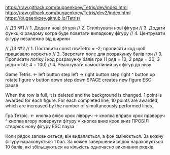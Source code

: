 https://raw.githack.com/bugaenkoey/Tetris/dev/index.html
https://raw.githack.com/bugaenkoey/Tetris/dev2/index.html
https://bugaenkoey.github.io/Tetris/

// ДЗ №1
// 1. Додати нові фігури
// 2. Стилізувати нові фігури
// 3. Додати функцію рандому котра буде поветати випадкову фігуру
// 4. Центрувати фігуру незалежно від ширини

// ДЗ №2
// 1. Поставити const rowTetro = -2; прописати код щоб працювало коректно
// 2. Зверстати поле для розрахунку балів гри
// 3. Прописати логіку і код розрахунку балів гри (1 ряд = 10; 2 ряди = 30; 3 ряди = 50; 4 = 100)
// 4. Реалізувати самостійний рух фігур до низу

Game Tetris.
<-  left button     step left
->  right button    step right
^   button up       rotate figure
v   button down     step down
SPACE               creates new figure
ESC                 pause

When the row is full, it is deleted and the background is changed.
1 point is awarded for each figure. For each completed line, 10 points are awarded, which are increased by the number of simultaneously performed lines.

Гра Тетріс.
<-  кнопка вліво    крок ліворуч
->  кнопка вправо   крок праворуч
^   кнопка вгору    повернути фігуру
v   кнопка вниз     крок вниз
ПРОБІЛ              створює нову фігуру
ESC                 пауза

Коли рядок заповнюється, він видаляється, а фон змінюється.
За кожну фігуру нараховується 1 бал. За кожен завершений рядок нараховується 10 балів, які збільшуються на кількість одночасно виконаних рядків.
